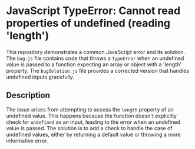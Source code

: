 # JavaScript TypeError: Cannot read properties of undefined (reading 'length')

This repository demonstrates a common JavaScript error and its solution. The `bug.js` file contains code that throws a `TypeError` when an undefined value is passed to a function expecting an array or object with a 'length' property. The `bugSolution.js` file provides a corrected version that handles undefined inputs gracefully.

## Description
The issue arises from attempting to access the `length` property of an undefined value. This happens because the function doesn't explicitly check for `undefined` as an input, leading to the error when an undefined value is passed. The solution is to add a check to handle the case of undefined values, either by returning a default value or throwing a more informative error.
